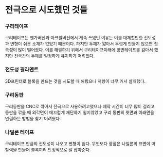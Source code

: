# 전극으로 시도했던 것들 

### 구리테이프

구리테이프는 젠가버전과 아크릴버전에서 계속 쓰였던 이유는 이를 대체할만한 전도성과 변형이 쉬운 소재가 없었기 때문이다. 하지만 두꺠가 얇아서 두껍게 만들지 않으면 접촉성이 많이 떨어졌다. 이를 해결하기 위해서 구리테이프아래에 양면테이프를 감아서 했지만 전극간의 두꼐를 일정하게 유지하기 어려웠다. 

### 전도성 필라멘트 
3D프린터로 블록을 만드는 것을 시도할 때 해봤으나 저항이 너무 커서 실패했다. 

### 구리동판
구리동판을 CNC로 깎아서 전극으로 사용하려고했으나 제작 시간이 너무 많이 걸리고 동판을 깎을 때 외각면이 매끄럽게 재단하기 쉽지않았고 구리 동판의 윗면과 아래면을 연결하는 방법을 찾기 어려웠다.

### 나일론 테이프 
구리테이프 만큼의 전도성이 나오고 변형이 쉽다. 무엇보다 장점은 나일론의 표면이 마찰력을 만들어 블록끼리 안정적으로 잘 잡아준다. 